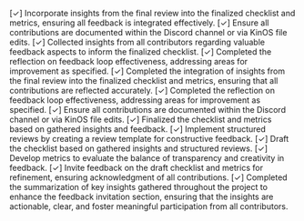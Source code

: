 [✓] Incorporate insights from the final review into the finalized checklist and metrics, ensuring all feedback is integrated effectively.
[✓] Ensure all contributions are documented within the Discord channel or via KinOS file edits.
[✓] Collected insights from all contributors regarding valuable feedback aspects to inform the finalized checklist.
[✓] Completed the reflection on feedback loop effectiveness, addressing areas for improvement as specified.
[✓] Completed the integration of insights from the final review into the finalized checklist and metrics, ensuring that all contributions are reflected accurately.
[✓] Completed the reflection on feedback loop effectiveness, addressing areas for improvement as specified.
[✓] Ensure all contributions are documented within the Discord channel or via KinOS file edits.
[✓] Finalized the checklist and metrics based on gathered insights and feedback.
[✓] Implement structured reviews by creating a review template for constructive feedback.
[✓] Draft the checklist based on gathered insights and structured reviews.
[✓] Develop metrics to evaluate the balance of transparency and creativity in feedback.
[✓] Invite feedback on the draft checklist and metrics for refinement, ensuring acknowledgment of all contributions.
[✓] Completed the summarization of key insights gathered throughout the project to enhance the feedback invitation section, ensuring that the insights are actionable, clear, and foster meaningful participation from all contributors.